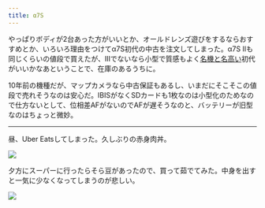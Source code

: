 ```yaml
---
title: α7S
---
```


やっぱりボディが2台あった方がいいとか、オールドレンズ遊びをするならおすすめとか、いろいろ理由をつけてα7S初代の中古を注文してしまった。α7S IIも同じくらいの値段で買えたが、IIIでないなら小型で質感もよく[名機と名高い](https://photo.yodobashi.com/sony/focus/unforgettable_cameras_2)初代がいいかなあということで、在庫のあるうちに。

10年前の機種だが、マップカメラなら中古保証もあるし、いまだにそこそこの値段で売れそうなのは安心だ。IBISがなくSDカードも1枚なのは小型化のためなので仕方ないとして、位相差AFがないのでAFが遅そうなのと、バッテリーが旧型なのはちょっと微妙。

---

昼、Uber Eatsしてしまった。久しぶりの赤身肉丼。

![](https://photos.apkas.net/medium/202405/20240513-133031.webp)

夕方にスーパーに行ったらそら豆があったので、買って茹でてみた。中身を出すと一気に少なくなってしまうのが悲しい。

![](https://photos.apkas.net/medium/202405/20240513-183644.webp)
